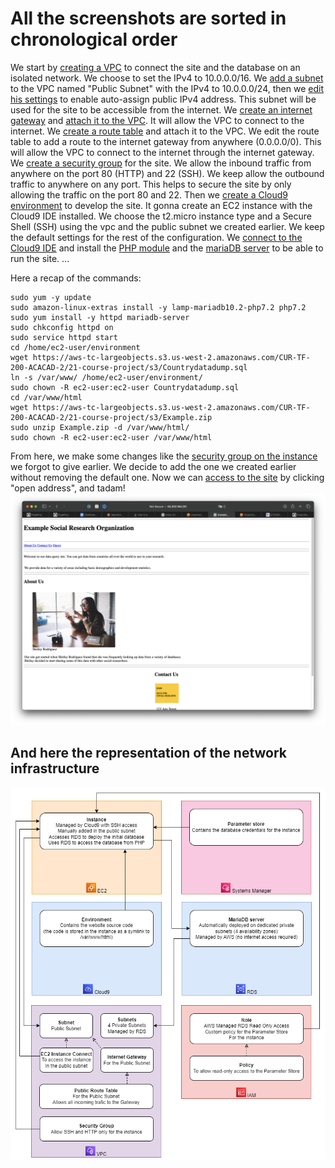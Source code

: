 # All the screenshots are sorted in chronological order

We start by [creating a VPC](Screenshot%202023-07-12%20at%2012.01.54.png) to connect the site and the database on an isolated network. We choose to set the IPv4 to 10.0.0.0/16.
We [add a subnet](Screenshot%202023-07-12%20at%2012.02.39.png) to the VPC named "Public Subnet" with the IPv4 to 10.0.0.0/24, then we [edit his settings](Screenshot%202023-07-12%20at%2012.03.03.png) to enable auto-assign public IPv4 address. This subnet will be used for the site to be accessible from the internet.
We [create an internet gateway](Screenshot%202023-07-12%20at%2012.03.44.png) and [attach it to the VPC](Screenshot%202023-07-12%20at%2012.04.03.png). It will allow the VPC to connect to the internet.
We [create a route table](Screenshot%202023-07-12%20at%2012.04.58.png) and attach it to the VPC. We edit the route table to add a route to the internet gateway from anywhere (0.0.0.0/0). This will allow the VPC to connect to the internet through the internet gateway.
We [create a security group](Screenshot%202023-07-12%20at%2012.12.56.png) for the site. We allow the inbound traffic from anywhere on the port 80 (HTTP) and 22 (SSH). We keep allow the outbound traffic to anywhere on any port. This helps to secure the site by only allowing the traffic on the port 80 and 22.
Then we [create a Cloud9 environment](Screenshot%202023-07-12%20at%2012.17.18.png) to develop the site. It gonna create an EC2 instance with the Cloud9 IDE installed. We choose the t2.micro instance type and a Secure Shell (SSH) using the vpc and the public subnet we created earlier. We keep the default settings for the rest of the configuration.
We [connect to the Cloud9 IDE](Screenshot%202023-07-12%20at%2012.18.44.png) and install the [PHP module](Screenshot%202023-07-12%20at%2012.21.29.png) and the [mariaDB server](Screenshot%202023-07-12%20at%2012.21.58.png) to be able to run the site.
...

Here a recap of the commands:
```
sudo yum -y update
sudo amazon-linux-extras install -y lamp-mariadb10.2-php7.2 php7.2
sudo yum install -y httpd mariadb-server
sudo chkconfig httpd on
sudo service httpd start
cd /home/ec2-user/environment
wget https://aws-tc-largeobjects.s3.us-west-2.amazonaws.com/CUR-TF-200-ACACAD-2/21-course-project/s3/Countrydatadump.sql
ln -s /var/www/ /home/ec2-user/environment/
sudo chown -R ec2-user:ec2-user Countrydatadump.sql
cd /var/www/html
wget https://aws-tc-largeobjects.s3.us-west-2.amazonaws.com/CUR-TF-200-ACACAD-2/21-course-project/s3/Example.zip
sudo unzip Example.zip -d /var/www/html/
sudo chown -R ec2-user:ec2-user /var/www/html
```

From here, we make some changes like the [security group on the instance](Screenshot%202023-07-12%20at%2012.33.00.png) we forgot to give earlier. We decide to add the one we created earlier without removing the default one.
Now we can [access to the site](Screenshot%202023-07-12%20at%2012.34.29.png) by clicking "open address", and tadam!
![WebSite](Screenshot%202023-07-12%20at%2012.34.49.png)

## And here the representation of the network infrastructure

![Network Infrastructure](CapstoneAWS.png)